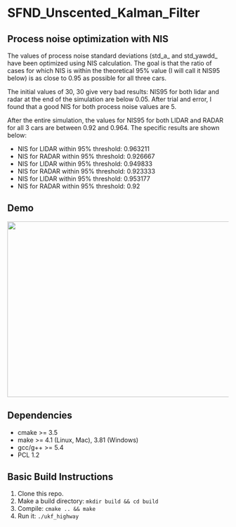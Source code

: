 # SFND_Unscented_Kalman_Filter

## Process noise optimization with NIS

The values of process noise standard deviations (std_a_ and std_yawdd_ have been optimized using NIS calculation.
The goal is that the ratio of cases for which NIS is within the theoretical 95% value (I will call it NIS95 below) is as close to 0.95 as possible for all three cars.

The initial values of 30, 30 give very bad results: NIS95 for both lidar and radar at the end of the simulation are below 0.05.
After trial and error, I found that a good NIS for both process noise values are 5.

After the entire simulation, the values for NIS95 for both LIDAR and RADAR for all 3 cars are between 0.92 and 0.964.
The specific results are shown below:

- NIS for LIDAR within 95% threshold: 0.963211
- NIS for RADAR within 95% threshold: 0.926667
- NIS for LIDAR within 95% threshold: 0.949833
- NIS for RADAR within 95% threshold: 0.923333
- NIS for LIDAR within 95% threshold: 0.953177
- NIS for RADAR within 95% threshold: 0.92

## Demo

<img src="media/ukf_highway_tracked.gif" width="700" height="400" />

## Dependencies

* cmake >= 3.5
* make >= 4.1 (Linux, Mac), 3.81 (Windows)
* gcc/g++ >= 5.4
* PCL 1.2

## Basic Build Instructions

1. Clone this repo.
2. Make a build directory: `mkdir build && cd build`
3. Compile: `cmake .. && make`
4. Run it: `./ukf_highway`


